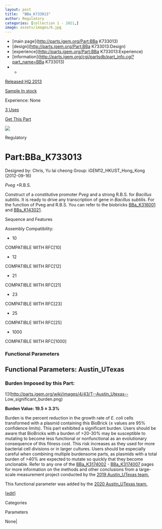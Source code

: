 ```yaml
---
layout: post
title:  "BBa_K733013"
author: Regulatory
categories: [collection 1 - 2021,] 
image: assets/images/6.jpg
---
```



  * [main page](http://parts.igem.org/Part:BBa K733013)
  * [design](http://parts.igem.org/Part:BBa K733013:Design)
  * [experience](http://parts.igem.org/Part:BBa K733013:Experience)
  * [information](http://parts.igem.org/cgi/partsdb/part_info.cgi?part_name=BBa K733013)
  *   * 

[Released HQ 2013](http://parts.igem.org/Help:Part_Status_Box)

[Sample In stock](http://parts.igem.org/Help:Part_Status_Box)

Experience: None

[3 Uses](http://parts.igem.org/partsdb/uses.cgi?part=BBa_K733013)

[ Get This Part](http://parts.igem.org/partsdb/get_part.cgi?part=BBa_K733013)

![](http://parts.igem.org/images/partbypart/icon_regulatory.png)

Regulatory

# Part:BBa_K733013

Designed by: Chris, Yu lai cheong   Group: iGEM12_HKUST_Hong_Kong
(2012-09-16)

_Pveg_ +R.B.S.

Construct of a constitutive promoter _Pveg_ and a strong R.B.S. for _Bacillus
subtilis_. It is ready to drive any transcription of gene in _Bacillus
subtilis_. For the function of Pveg and R.B.S. You can refer to the biobricks
[BBa_K316001](http://parts.igem.org/Part:BBa_K316001) and
[BBa_K143021](http://parts.igem.org/Part:BBa_K143021).

  
Sequence and Features

  

Assembly Compatibility:

  * 10

COMPATIBLE WITH RFC[10]

  * 12

COMPATIBLE WITH RFC[12]

  * 21

COMPATIBLE WITH RFC[21]

  * 23

COMPATIBLE WITH RFC[23]

  * 25

COMPATIBLE WITH RFC[25]

  * 1000

COMPATIBLE WITH RFC[1000]

  

### Functional Parameters

  

## Functional Parameters: Austin_UTexas

### Burden Imposed by this Part:

![](http://parts.igem.org/wiki/images/4/43/T--Austin_Utexas--
Low_significant_burden.png)

**Burden Value: 19.5 ± 3.3%**

Burden is the percent reduction in the growth rate of _E. coli_ cells
transformed with a plasmid containing this BioBrick (± values are 95%
confidence limits). This part exhibited a significant burden. Users should be
aware that BioBricks with a burden of >20-30% may be susceptible to mutating
to become less functional or nonfunctional as an evolutionary consequence of
this fitness cost. This risk increases as they used for more bacterial cell
divisions or in larger cultures. Users should be especially careful when
combining multiple burdensome parts, as plasmids with a total burden of >40%
are expected to mutate so quickly that they become unclonable. Refer to any
one of the [BBa_K3174002](http://parts.igem.org/Part:BBa_K3174002) \-
[BBa_K3174007](http://parts.igem.org/Part:BBa_K3174007) pages for more
information on the methods and other conclusions from a large-scale
measurement project conducted by the [2019 Austin_UTexas
team.](https://2019.igem.org/Team:Austin_UTexas)

This functional parameter was added by the [2020 Austin_UTexas
team.](https://2020.igem.org/Team:Austin_UTexas/Contribution)

[[edit](http://parts.igem.org/partsdb/part_info.cgi?part_name=BBa_K733013)]

Categories

Parameters

None|

